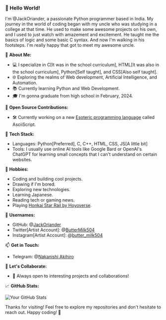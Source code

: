 ### 👋 Hello World! 

I'm @JackOriander, a passionate Python programmer based in India. My journey in the world of coding began with my uncle who was studying in a college at that time.
He used to make some awesome projects on his own, and I used to just watch with amazement and excitement. He taught me the basics of logic and some basic C syntax. And now I'm walking in his footsteps. I'm really happy that got to meet my awesome uncle. 

🚀 **About Me:**
- 💻 I specialize in C[It was in the school curriculum], HTML[It was also in the school curriculum], Python[Self taught], and CSS[Also self taught].
- 🌐 Exploring the realms of Web development, Artificial Intelligence, and Automation.
- 📚 Currently learning Python and Web Development.
- 🎓 I'm gonna graduate from high school in February, 2024.

🌱 **Open Source Contributions:**
- 🛠️ Currently working on a new [Esoteric programming language](https://en.wikipedia.org/wiki/Esoteric_programming_language) called AsciiScript.

🔧 **Tech Stack:**
- Languages: Python[Preferred], C, C++, HTML, CSS, JS[A little bit]
- Tools: I usually use online AI tools like Google Bard or OpenAI's ChatGPT for learning small concepts that I can't understand on certain websites.

🎨 **Hobbies:**
- Coding and building cool projects.
- Drawing if I'm bored.
- Exploring new technologies.
- Learning Japanese.
- Reading tech or gaming news.
- Playing [Honkai Star Rail by Hoyoverse](https://hsr.hoyoverse.com/en-us/home).

👤 **Usernames:**
- GitHub: @[JackOriander](https://github.com/JackOriander)
- Twitter[Artist Account]: @[ButterMilk504](x.com/ButterMilk504?t=HZnTFVL3GRcwhAhJZXBa4g&s=09)
- Instagram[Artist Account]: @[butter_milk504](https://www.instagram.com/butter_milk504)

📫 **Get in Touch:**
- Telegram: @[Nakanishi Akihiro](https://t.me/NakanishiAkihiro)

🤝 **Let's Collaborate:**
- 👀 Always open to interesting projects and collaborations!

📈 **GitHub Stats:**

![Your GitHub Stats](https://github-readme-stats.vercel.app/api?username=JackOriander&show_icons=true&theme=radical)

Thanks for visiting! Feel free to explore my repositories and don't hesitate to reach out. Happy coding! 🚀
